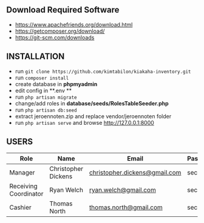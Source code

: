 ## Download Required Software

- <https://www.apachefriends.org/download.html>
- <https://getcomposer.org/download/>
- <https://git-scm.com/downloads>

## INSTALLATION

- run `git clone https://github.com/kimtabilon/kiakaha-inventory.git`
- run `composer install`
- create database in **phpmyadmin**
- edit config in **.env **
- run `php artisan migrate`
- change/add roles in **database/seeds/RolesTableSeeder.php**
- run `php artisan db:seed`
- extract jeroennoten.zip and replace vendor/jeroennoten folder 
- run `php artisan serve` and browse <http://127.0.0.1:8000>

## USERS

| Role | Name | Email | Password |
| --- | --- | --- | --- |
| Manager | Christopher	Dickens | christopher.dickens@gmail.com | secret |
| Receiving Coordinator | Ryan	Welch | ryan.welch@gmail.com | secret |
| Cashier | Thomas	North | thomas.north@gmail.com | secret |
